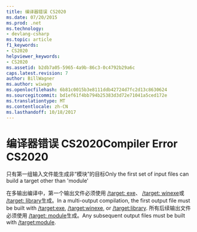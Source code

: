 ```yaml
---
title: 编译器错误 CS2020
ms.date: 07/20/2015
ms.prod: .net
ms.technology:
- devlang-csharp
ms.topic: article
f1_keywords:
- CS2020
helpviewer_keywords:
- CS2020
ms.assetid: b2db7a05-5965-4a9b-86c3-0c4792b29a6c
caps.latest.revision: 7
author: BillWagner
ms.author: wiwagn
ms.openlocfilehash: 6b81c0015b3e8111ddb42724d7fc2d13c8630624
ms.sourcegitcommit: bd1ef61f4bb794b25383d3d72e71041a5ced172e
ms.translationtype: MT
ms.contentlocale: zh-CN
ms.lasthandoff: 10/18/2017
---
```

# <a name="compiler-error-cs2020"></a><span data-ttu-id="b0e6f-102">编译器错误 CS2020</span><span class="sxs-lookup"><span data-stu-id="b0e6f-102">Compiler Error CS2020</span></span>
<span data-ttu-id="b0e6f-103">只有第一组输入文件能生成非“模块”的目标</span><span class="sxs-lookup"><span data-stu-id="b0e6f-103">Only the first set of input files can build a target other than 'module'</span></span>  
  
 <span data-ttu-id="b0e6f-104">在多输出编译中，第一个输出文件必须使用 [/target: exe](../../csharp/language-reference/compiler-options/target-exe-compiler-option.md)、 [/target: winexe](../../csharp/language-reference/compiler-options/target-winexe-compiler-option.md)或 [/target: library](../../csharp/language-reference/compiler-options/target-library-compiler-option.md)生成。</span><span class="sxs-lookup"><span data-stu-id="b0e6f-104">In a multi-output compilation, the first output file must be built with [/target:exe](../../csharp/language-reference/compiler-options/target-exe-compiler-option.md), [/target:winexe](../../csharp/language-reference/compiler-options/target-winexe-compiler-option.md), or [/target:library](../../csharp/language-reference/compiler-options/target-library-compiler-option.md).</span></span> <span data-ttu-id="b0e6f-105">所有后续输出文件必须使用 [/target: module](../../csharp/language-reference/compiler-options/target-module-compiler-option.md)生成。</span><span class="sxs-lookup"><span data-stu-id="b0e6f-105">Any subsequent output files must be built with [/target:module](../../csharp/language-reference/compiler-options/target-module-compiler-option.md).</span></span>
